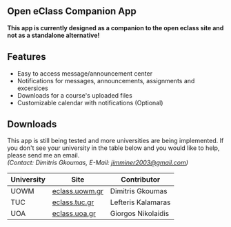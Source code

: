 ## Open eClass Companion App
**This app is currently designed as a companion to the open eclass site and not as a standalone alternative!**

## Features
- Easy to access message/announcement center
- Notifications for messages, announcements, assignments and excersices
- Downloads for a course's uploaded files
- Customizable calendar with notifications (Optional)

## Downloads
This app is still being tested and more universities are being implemented.
If you don't see your university in the table below and you would like to help, please send me an email.  
_(Contact: Dimitris Gkoumas, E-Mail: jimminer2003@gmail.com)_

| University | Site                             | Contributor        |
|------------|----------------------------------|--------------------|
| UOWM       | [eclass.uowm.gr](eclass.uowm.gr) | Dimitris Gkoumas   |
| TUC        | [eclass.tuc.gr](eclass.tuc.gr)   | Lefteris Kalamaras |
| UOA        | [eclass.uoa.gr](eclass.uoa.gr)   | Giorgos Nikolaidis |